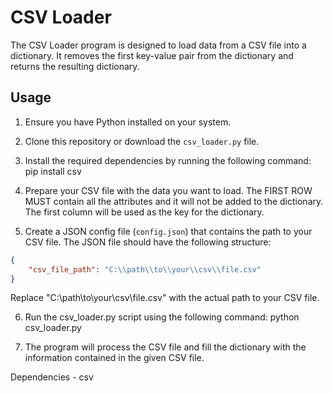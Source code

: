 # CSV Loader

The CSV Loader program is designed to load data from a CSV file into a dictionary. It removes the first key-value pair from the dictionary and returns the resulting dictionary.

## Usage

1. Ensure you have Python installed on your system.

2. Clone this repository or download the `csv_loader.py` file.

3. Install the required dependencies by running the following command:
    pip install csv

4. Prepare your CSV file with the data you want to load. The FIRST ROW MUST contain all the attributes and it will not be added to the dictionary. The first column will be used as the key for the dictionary.

5. Create a JSON config file (`config.json`) that contains the path to your CSV file. The JSON file should have the following structure:
```json
{
    "csv_file_path": "C:\\path\\to\\your\\csv\\file.csv"
}
```
Replace "C:\\path\\to\\your\\csv\\file.csv" with the actual path to your CSV file.

6. Run the csv_loader.py script using the following command:
    python csv_loader.py

7. The program will process the CSV file and fill the dictionary with the information contained in the given CSV file.

Dependencies
    - csv